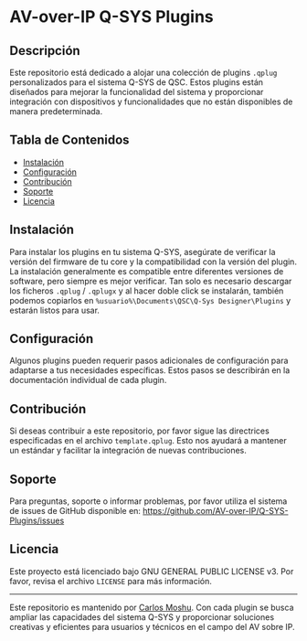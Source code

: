# AV-over-IP Q-SYS Plugins

## Descripción
Este repositorio está dedicado a alojar una colección de plugins `.qplug` personalizados para el sistema Q-SYS de QSC. Estos plugins están diseñados para mejorar la funcionalidad del sistema y proporcionar integración con dispositivos y funcionalidades que no están disponibles de manera predeterminada.

## Tabla de Contenidos
- [Instalación](#instalación)
- [Configuración](#configuración)
- [Contribución](#contribución)
- [Soporte](#soporte)
- [Licencia](#licencia)

## Instalación
Para instalar los plugins en tu sistema Q-SYS, asegúrate de verificar la versión del firmware de tu core y la compatibilidad con la versión del plugin. La instalación generalmente es compatible entre diferentes versiones de software, pero siempre es mejor verificar.
Tan solo es necesario descargar los ficheros `.qplug` / `.qplugx` y al hacer doble click se instalarán, también podemos copiarlos en `%usuario%\Documents\QSC\Q-Sys Designer\Plugins` y estarán listos para usar.

## Configuración
Algunos plugins pueden requerir pasos adicionales de configuración para adaptarse a tus necesidades específicas. Estos pasos se describirán en la documentación individual de cada plugin.

## Contribución
Si deseas contribuir a este repositorio, por favor sigue las directrices especificadas en el archivo `template.qplug`. Esto nos ayudará a mantener un estándar y facilitar la integración de nuevas contribuciones.

## Soporte
Para preguntas, soporte o informar problemas, por favor utiliza el sistema de issues de GitHub disponible en: https://github.com/AV-over-IP/Q-SYS-Plugins/issues

## Licencia
Este proyecto está licenciado bajo GNU GENERAL PUBLIC LICENSE v3. Por favor, revisa el archivo `LICENSE` para más información.

---

Este repositorio es mantenido por [Carlos Moshu](https://github.com/carlosmoshudev). Con cada plugin se busca ampliar las capacidades del sistema Q-SYS y proporcionar soluciones creativas y eficientes para usuarios y técnicos en el campo del AV sobre IP.
